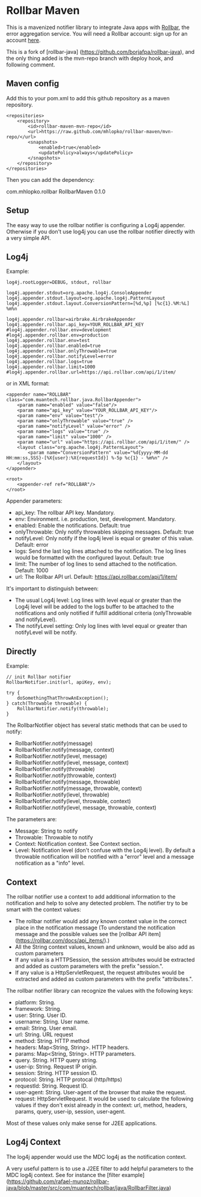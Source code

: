 Rollbar Maven
=============

This is a mavenized notifier library to integrate Java apps with [Rollbar](https://rollbar.com/), the error aggregation service. You will need a Rollbar account: sign up for an account [here](https://rollbar.com/signup/).

This is a fork of [rollbar-java] (https://github.com/borjafpa/rollbar-java), and the only thing added is the mvn-repo branch with deploy hook, and following comment.

Maven config
---------------

Add this to your pom.xml to add this github repository as a maven
repository.

    <repositories>
        <repository>
            <id>rollbar-maven-mvn-repo</id>
            <url>https://raw.github.com/mhlopko/rollbar-maven/mvn-repo/</url>
            <snapshots>
                <enabled>true</enabled>
                <updatePolicy>always</updatePolicy>
            </snapshots>
        </repository>
    </repositories>

Then you can add the dependency:

  <dependency>
      <groupId>com.mhlopko.rollbar</groupId>
      <artifactId>RollbarMaven</artifactId>
      <version>0.1.0</version>
  </dependency>


Setup
-------------

The easy way to use the rollbar notifier is configuring a Log4j appender. Otherwise if you don't use log4j you can use the rollbar notifier directly with a very simple API.

Log4j
-----

Example:

	log4j.rootLogger=DEBUG, stdout, rollbar

	log4j.appender.stdout=org.apache.log4j.ConsoleAppender
	log4j.appender.stdout.layout=org.apache.log4j.PatternLayout
	log4j.appender.stdout.layout.ConversionPattern=[%d,%p] [%c{1}.%M:%L] %m%n

	log4j.appender.rollbar=airbrake.AirbrakeAppender
	log4j.appender.rollbar.api_key=YOUR_ROLLBAR_API_KEY
	#log4j.appender.rollbar.env=development
	#log4j.appender.rollbar.env=production
	log4j.appender.rollbar.env=test
	log4j.appender.rollbar.enabled=true
	log4j.appender.rollbar.onlyThrowable=true
	log4j.appender.rollbar.notifyLevel=error
	log4j.appender.rollbar.logs=true
	log4j.appender.rollbar.limit=1000
	#log4j.appender.rollbar.url=https://api.rollbar.com/api/1/item/

or in XML format:

	<appender name="ROLLBAR" class="com.muantech.rollbar.java.RollbarAppender">
	    <param name="enabled" value="false"/>
	    <param name="api_key" value="YOUR_ROLLBAR_API_KEY"/>
	    <param name="env" value="test"/>
		<param name="onlyThrowable" value="true" />
		<param name="notifyLevel" value="error" />
		<param name="logs" value="true" />
		<param name="limit" value="1000" />
		<param name="url" value="https://api.rollbar.com/api/1/item/" />
	 	<layout class="org.apache.log4j.PatternLayout">
			<param name="ConversionPattern" value="%d{yyyy-MM-dd HH:mm:ss,SSS}-[%X{user}:%X{requestId}] %-5p %c{1} - %m%n" />
		</layout>
	</appender>

	<root>
		<appender-ref ref="ROLLBAR"/>
	</root>

Appender parameters:
* api_key: The rollbar API key. Mandatory.
* env: Environment. i.e. production, test, development. Mandatory.
* enabled: Enable the notifications. Default: true
* onlyThrowable: Only notify throwables skipping messages. Default: true
* notifyLevel: Only notify if the log4j level is equal or greater of this value. Default: error
* logs: Send the last log lines attached to the notification. The log lines would be formatted with the configured layout. Default: true
* limit: The number of log lines to send attached to the notification. Default: 1000
* url: The Rollbar API url. Default: https://api.rollbar.com/api/1/item/

It's important to distinguish between:
- The usual Log4j level: Log lines with level equal or greater than the Log4j level will be added to the logs buffer to be attached to the notifications and only notified if fulfill additional criteria (onlyThrowable and notifyLevel).
- The notifyLevel setting: Only log lines with level equal or greater than notifyLevel will be notify.

Directly
------------------------------

Example:

	// init Rollbar notifier
	RollbarNotifier.init(url, apiKey, env);

	try {
  		doSomethingThatThrowAnException();
	} catch(Throwable throwable) {
  		RollbarNotifier.notify(throwable);
	}

The RollbarNotifier object has several static methods that can be used to notify:
* RollbarNotifier.notify(message)
* RollbarNotifier.notify(message, context)
* RollbarNotifier.notify(level, message)
* RollbarNotifier.notify(level, message, context)
* RollbarNotifier.notify(throwable)
* RollbarNotifier.notify(throwable, context)
* RollbarNotifier.notify(message, throwable)
* RollbarNotifier.notify(message, throwable, context)
* RollbarNotifier.notify(level, throwable)
* RollbarNotifier.notify(level, throwable, context)
* RollbarNotifier.notify(level, message, throwable, context)


The parameters are:
* Message: String to notify
* Throwable: Throwable to notify
* Context: Notification context. See Context section.
* Level: Notification level (don't confuse with the Log4j level). By default a throwable notification will be notified with a "error" level and a message notification as a "info" level.

Context
------------------------------

The rollbar notifier use a context to add additional information to the notification and help to solve any detected problem. The notifier try to be smart with the context values:

* The rollbar notifier would add any known context value in the correct place in the notification message (To understand the notification message and the possible values see the [rollbar API item] (https://rollbar.com/docs/api_items/).)
* All the String context values, known and unknown, would be also add as custom parameters
* If any value is a HTTPSession, the session attributes would be extracted and added as custom parameters with the prefix "session.".
* If any value is a HttpServletRequest, the request attributes would be extracted and added as custom parameters with the prefix "attributes.".


The rollbar notifier library can recognize the values with the following keys:
* platform: String.
* framework: String.
* user: String. User ID.
* username: String. User name.
* email: String. User email.
* url: String. URL request
* method: String. HTTP method
* headers: Map<String, String>. HTTP headers.
* params: Map<String, String>. HTTP parameters.
* query. String. HTTP query string.
* user-ip: String. Request IP origin.
* session: String. HTTP session ID.
* protocol: String. HTTP protocal (http/https)
* requestId: String. Request ID.
* user-agent: String. User-agent of the browser that make the request.
* request: HttpServletRequest. It would be used to calculate the following values if they don't exist already in the context: url, method, headers, params, query, user-ip, session, user-agent.

Most of these values only make sense for J2EE applications.

Log4j Context
------------------------------

The log4j appender would use the MDC log4j as the notification context.

A very useful pattern is to use a J2EE filter to add helpful parameters to the MDC log4j context. See for instance the [filter example] (https://github.com/rafael-munoz/rollbar-java/blob/master/src/com/muantech/rollbar/java/RollbarFilter.java)
